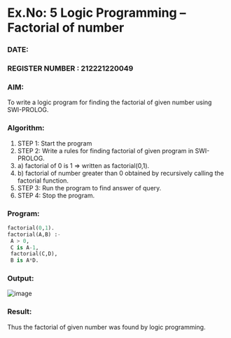 # Ex.No: 5   Logic Programming – Factorial of number   
### DATE:                                                                            
### REGISTER NUMBER : 212221220049
### AIM: 
To  write  a logic program for finding the factorial of given number using SWI-PROLOG. 
### Algorithm:
1. STEP 1: Start the program
2. STEP 2:  Write a rules for finding factorial of given program in SWI-PROLOG.
3.   a)	factorial of 0 is 1 => written as factorial(0,1).
4.   b)	factorial of number greater than 0 obtained by recursively calling the factorial    function.
5. STEP 3: Run the program  to find answer of  query.
6. STEP 4: Stop the program.

### Program:
```python
factorial(0,1). 
factorial(A,B) :- 
 A > 0, 
 C is A-1, 
 factorial(C,D), 
 B is A*D. 

```


### Output:
![image](https://github.com/ThiruThanikaiarasu/AI_Lab_2023-24/assets/126568917/94d80562-1ed8-457b-8669-2ccbcfe7eb53)



### Result:
Thus the factorial of given number was found by logic programming. 
